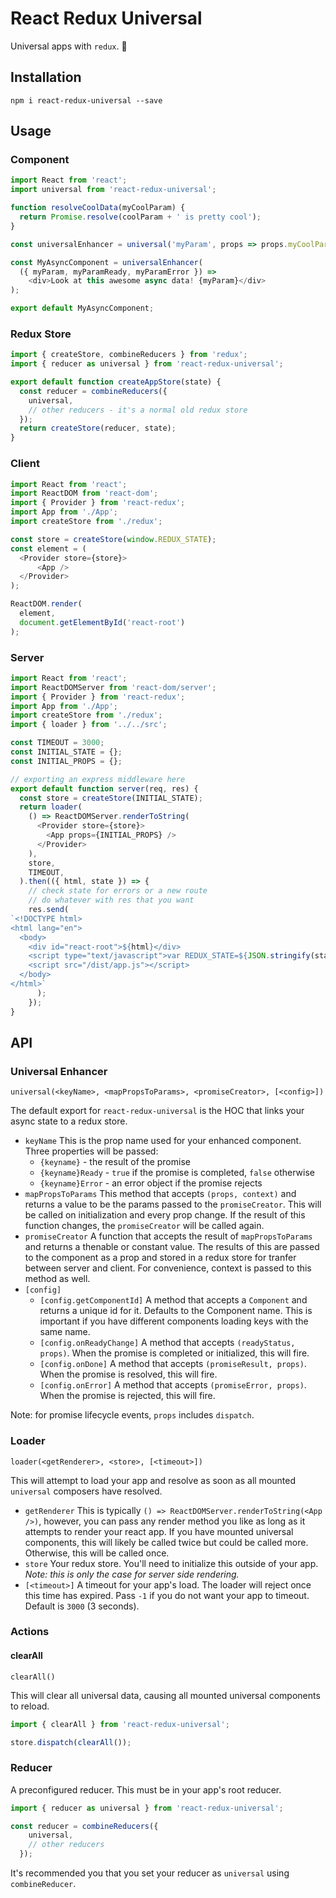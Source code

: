 # React Redux Universal

Universal apps with `redux`. :stars:

## Installation

`npm i react-redux-universal --save`

## Usage

### Component

```js
import React from 'react';
import universal from 'react-redux-universal';

function resolveCoolData(myCoolParam) {
  return Promise.resolve(coolParam + ' is pretty cool');
}

const universalEnhancer = universal('myParam', props => props.myCoolParam, resolveCoolData);

const MyAsyncComponent = universalEnhancer(
  ({ myParam, myParamReady, myParamError }) =>
    <div>Look at this awesome async data! {myParam}</div>
);

export default MyAsyncComponent;
```

### Redux Store

```js
import { createStore, combineReducers } from 'redux';
import { reducer as universal } from 'react-redux-universal';

export default function createAppStore(state) {
  const reducer = combineReducers({
    universal,
    // other reducers - it's a normal old redux store
  });
  return createStore(reducer, state);
}
```

### Client

```js
import React from 'react';
import ReactDOM from 'react-dom';
import { Provider } from 'react-redux';
import App from './App';
import createStore from './redux';

const store = createStore(window.REDUX_STATE);
const element = (
  <Provider store={store}>
      <App />
  </Provider>
);

ReactDOM.render(
  element,
  document.getElementById('react-root')
);
```

### Server

```js
import React from 'react';
import ReactDOMServer from 'react-dom/server';
import { Provider } from 'react-redux';
import App from './App';
import createStore from './redux';
import { loader } from '../../src';

const TIMEOUT = 3000;
const INITIAL_STATE = {};
const INITIAL_PROPS = {};

// exporting an express middleware here
export default function server(req, res) {
  const store = createStore(INITIAL_STATE);
  return loader(
    () => ReactDOMServer.renderToString(
      <Provider store={store}>
        <App props={INITIAL_PROPS} />
      </Provider>
    ),
    store,
    TIMEOUT,
  ).then(({ html, state }) => {
    // check state for errors or a new route
    // do whatever with res that you want
    res.send(
`<!DOCTYPE html>
<html lang="en">
  <body>
    <div id="react-root">${html}</div>
    <script type="text/javascript">var REDUX_STATE=${JSON.stringify(state)}</script>
    <script src="/dist/app.js"></script>
  </body>
</html>`
      );
    });
}
```

## API

### Universal Enhancer

`universal(<keyName>, <mapPropsToParams>, <promiseCreator>, [<config>])`

The default export for `react-redux-universal` is the HOC that links your async state to a redux store.

- `keyName` This is the prop name used for your enhanced component. Three properties will be passed:
    - `{keyname}` - the result of the promise
    - `{keyname}Ready` - `true` if the promise is completed, `false` otherwise
    - `{keyname}Error` - an error object if the promise rejects
- `mapPropsToParams` This method that accepts `(props, context)` and returns a value to be the params passed to the `promiseCreator`. This will be called on initialization and every prop change. If the result of this function changes, the `promiseCreator` will be called again.
- `promiseCreator` A function that accepts the result of `mapPropsToParams` and returns a thenable or constant value. The results of this are passed to the component as a prop and stored in a redux store for tranfer between server and client. For convenience, context is passed to this method as well.
- `[config]`
    - `[config.getComponentId]` A method that accepts a `Component` and returns a unique id for it. Defaults to the Component name. This is important if you have different components loading keys with the same name.
    - `[config.onReadyChange]` A method that accepts `(readyStatus, props)`. When the promise is completed or initialized, this will fire.
    - `[config.onDone]` A method that accepts `(promiseResult, props)`. When the promise is resolved, this will fire.
    - `[config.onError]` A method that accepts `(promiseError, props)`. When the promise is rejected, this will fire.

Note: for promise lifecycle events, `props` includes `dispatch`.

### Loader

`loader(<getRenderer>, <store>, [<timeout>])`

This will attempt to load your app and resolve as soon as all mounted `universal` composers have resolved.

- `getRenderer` This is typically `() => ReactDOMServer.renderToString(<App />)`, however, you can pass any render method you like as long as it attempts to render your react app. If you have mounted universal components, this will likely be called twice but could be called more. Otherwise, this will be called once.
- `store` Your redux store. You'll need to initialize this outside of your app. *Note: this is only the case for server side rendering.*
- `[<timeout>]` A timeout for your app's load. The loader will reject once this time has expired. Pass `-1` if you do not want your app to timeout. Default is `3000` (3 seconds).

### Actions

#### clearAll

`clearAll()`

This will clear all universal data, causing all mounted universal components to reload.

```js
import { clearAll } from 'react-redux-universal';

store.dispatch(clearAll());
```

### Reducer

A preconfigured reducer. This must be in your app's root reducer.

```js
import { reducer as universal } from 'react-redux-universal';

const reducer = combineReducers({
    universal,
    // other reducers
  });
```

It's recommended you that you set your reducer as `universal` using `combineReducer`.
